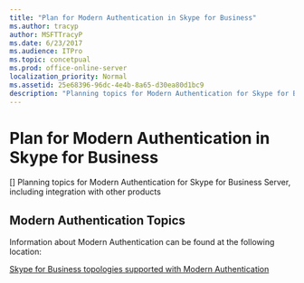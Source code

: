```yaml
---
title: "Plan for Modern Authentication in Skype for Business"
ms.author: tracyp
author: MSFTTracyP
ms.date: 6/23/2017
ms.audience: ITPro
ms.topic: concetpual
ms.prod: office-online-server
localization_priority: Normal
ms.assetid: 25e68396-96dc-4e4b-8a65-d30ea80d1bc9
description: "Planning topics for Modern Authentication for Skype for Business Server, including integration with other products"
---
```


# Plan for Modern Authentication in Skype for Business
[]
Planning topics for Modern Authentication for Skype for Business Server, including integration with other products
  
## Modern Authentication Topics

Information about Modern Authentication can be found at the following location:
  
[Skype for Business topologies supported with Modern Authentication](topologies-supported.md)
  

